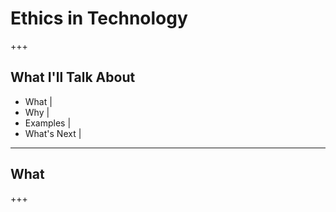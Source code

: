 # Ethics in Technology

+++

## What I'll Talk About 

* What |
* Why |
* Examples |
* What's Next |

---

## What

+++


